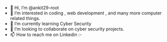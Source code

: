 - 👋 Hi, I’m @ankit29-root
- 👀 I’m interested in coding , web development , and many more computer related things.
- 🌱 I’m currently learning Cyber Security
- 💞️ I’m looking to collaborate on cyber security projects.
- 📫 How to reach me on Linkedin :-

<!---
ankit29-root/ankit29-root is a ✨ special ✨ repository because its `README.md` (this file) appears on your GitHub profile.
You can click the Preview link to take a look at your changes.
--->
